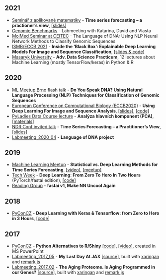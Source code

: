 ## 2021
* [Seminář z aplikované matematiky](https://www.math.muni.cz/veda-a-vyzkum/poradane-seminare/94-seminar-z-aplikovane-matematiky.html) - **Time series forecasting – a practioner’s view**, [[slides]](https://docs.google.com/presentation/d/1P05w9BA_N3D97C5M4euBONOTB4VagvWuq6t6Vnm-jSg/edit#slide=id.gfc287b103b_0_190)
* [Genomic Benchmarks](https://docs.google.com/presentation/d/1PTh_hn0B2n_tvZxZ9yLxQSKbJUnfprwIggFfZWokUT4/edit?usp=sharing) - Labmeeting with Katarina, David and Vlasta
* [MolMed Seminar at CEITEC](https://docs.google.com/presentation/d/196G91T_t5jI6QOirJ3YkcGfe0s1fkC3PKFav36gMSZk/edit?usp=sharing) - The Language of DNA: Using NLP Neural Network Methods to Classify Genomic Sequences
* [ISMB/ECCB 2021](https://www.iscb.org/ismbeccb2021-program/tutorials#tut5) - **Inside the ‘Black Box’: Explainable Deep Learning Models For Image and Sequence Classification**, [[slides & code]](https://github.com/ML-Bioinfo-CEITEC/ECCB2021)
* [Masaryk University](https://github.com/simecek/dspracticum2020) - **Adv. Data Science Practicum**, 12 lectures about Machine Learning (mostly TensorFlow/keras) in Python & R

## 2020
* [ML Meetup Brno](https://docs.google.com/presentation/d/1fRX7_MZOhomXJdmU1iThMZt741NoJJLRfjR9cWLYCRg/edit?usp=sharing) flash talk - **Do You Speak DNA? Using Natural Language Processing (NLP) Techniques for Classification of Genomic Sequences**
* [European Conference on Computational Biology (ECCB2020)](https://eccb2020.info/ntbt03-using-deep-learning-for-image-and-sequence-analysis/) - **Using Deep Learning For Image and Sequence Analysis**, [[slides]](https://docs.google.com/presentation/d/13S9ljSIQglEPihzcj7VoVl8ptsP9MZ_wEJ6QUnkErSk/edit?usp=sharing), [[code]](https://github.com/ML-Bioinfo-CEITEC/ECCB2020)
* [PyLadies Data Course lecture](https://naucse.python.cz/2020/pydata-praha-jaro/) - **Analýza hlavních komponent (PCA)**, [[materials]](https://naucse.python.cz/2020/pydata-praha-jaro/pydata/pca/)
* [NDR Conf invited talk](https://ndrconf.ai/speaker/petr-simecek/) - **Time Series Forecasting – a Practitioner’s View**, [[slides]](https://docs.google.com/presentation/d/1ag_6ZNgorymHTEA386rrechCUFp4m1CPfz1MbR3zhJ0/edit?usp=sharing)
* [Labmeeting_2020_04](https://docs.google.com/presentation/d/1d_rcSlOkK_fwWUnlgZzrIr59iarCUiH-DVgu94UExHY/edit?usp=sharing) - **Language of DNA project**

## 2019

* [Machine Learning Meetup](https://drive.google.com/open?id=1IVDMTCjrMnzGDT7O1W3xcFbNvBIbmzfNtdaWXMbkPVQ) - **Statistical vs. Deep Learning Methods for Time Series Forecasting**, [[video]](https://www.youtube.com/watch?v=mqYwy5RuSQQ), [[meetup]](https://www.meetup.com/Machine-Learning-Meetup-Brno/events/258708029/)
* [Tech Week](https://docs.google.com/presentation/d/1gFOewfTRLQusBXPrSGeEV7T5jyMeYS4fnbwF2AHBIfQ/edit?usp=sharing) - **Deep Learning: From Zero To Hero In Two Hours** (PyTorch/fastai edition), [[code]](https://github.com/simecek/from0toheroin2h)
* [Reading Group](https://docs.google.com/presentation/d/1s-KI0cQxS623R8VoiwqEa0zTnbfFW70ueW41ITQLvRw/edit?usp=sharing) - **fastai v1, Make NN Uncool Again** 

## 2018

* [PyConCZ](https://docs.google.com/presentation/d/1LgloSu5EkRwX2Z6QtdzNbIhWdr_RGMsfWVO4NMbj4oE/edit?usp=sharing) - **Deep Learning with Keras & Tensorflow: from Zero to Hero in 3 Hours**, [[code]](https://github.com/karlafej/keras_pyconCZ)

## 2017

* [PyConCZ](http://crysa.fzu.cz/karla/slides/pycon2017.pdf) - **Python Alternatives to R/Shiny** [[code]](https://github.com/karlafej/WebAppEx), [[video]](https://www.youtube.com/watch?v=170uRdCLUPY&feature=youtu.be&t=4h15m55s), created in MS PowerPoint
* [Labmeeting_2017_05](https://simecek.github.io/Labmeeting_2017_05/Labmeeting_2017_05.html#1) - **My Last Day At JAX** [[source]](https://github.com/simecek/Labmeeting_2017_05), built with [xaringan](https://github.com/yihui/xaringan) and [remark.js](https://remarkjs.com/#1)
* [Labmeeting_2017_02](https://simecek.github.io/Labmeeting_2017_02/Labmeeting_2017_02.html#1) - **The Aging Proteome. Is Aging Programmed in our Genes?** [[source]](https://github.com/simecek/Labmeeting_2017_02), built with [xaringan](https://github.com/yihui/xaringan) and [remark.js](https://remarkjs.com/#1)
